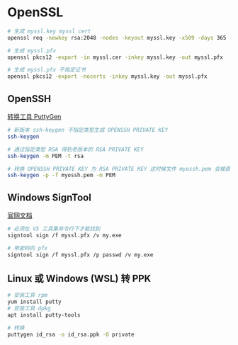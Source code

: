 # OpenSSL

```bash
# 生成 myssl.key myssl cert
openssl req -newkey rsa:2048 -nodes -keyout myssl.key -x509 -days 365 -out myssl.cer

# 生成 myssl.pfx
openssl pkcs12 -export -in myssl.cer -inkey myssl.key -out myssl.pfx

# 生成 myssl.pfx 不指定证书
openssl pkcs12 -export -nocerts -inkey myssl.key -out myssl.pfx
```

## OpenSSH

[转换工具 PuttyGen](https://www.puttygen.com/download-putty)

```bash
# 新版本 ssh-keygen 不指定类型生成 OPENSSH PRIVATE KEY
ssh-keygen

# 通过指定类型 RSA 得到老版本的 RSA PRIVATE KEY
ssh-keygen -m PEM -t rsa

# 转换 OPENSSH PRIVATE KEY 为 RSA PRIVATE KEY 这时候文件 myossh.pem 会被直接替换，如果要老文件需要自行保存。
ssh-keygen -p -f myossh.pem -m PEM
```

## Windows SignTool

[官网文档](https://docs.microsoft.com/zh-cn/dotnet/framework/tools/signtool-exe)

```bash
# 必须在 VS 工具集命令行下才能找到
signtool sign /f myssl.pfx /v my.exe

# 带密码的 pfx
signtool sign /f myssl.pfx /p passwd /v my.exe
```


## Linux 或 Windows (WSL) 转 PPK

```bash
# 安装工具 rpm
yum install putty
# 安装工具 dpkg
apt install putty-tools

# 转换
puttygen id_rsa -o id_rsa.ppk -O private
```